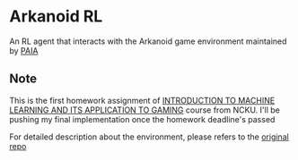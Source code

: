 # Arkanoid RL

An RL agent that interacts with the Arkanoid game environment maintained by [PAIA](https://github.com/PAIA-Playful-AI-Arena)

## Note

This is the first homework assignment of 
[INTRODUCTION TO MACHINE LEARNING AND ITS APPLICATION TO GAMING](https://class-qry.acad.ncku.edu.tw/syllabus/online_display.php?syear=0111&sem=2&co_no=F723300&class_code=)
course from NCKU. I'll be pushing my final implementation once the homework deadline's passed

For detailed description about the environment, please refers to the [original repo](https://github.com/PAIA-Playful-AI-Arena/arkanoid)